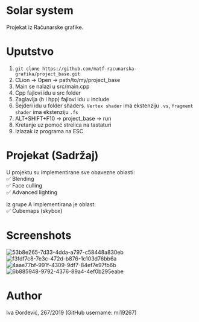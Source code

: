 # Solar system
Projekat iz Računarske grafike.  
# Uputstvo
1. `git clone https://github.com/matf-racunarska-grafika/project_base.git`
2. CLion -> Open -> path/to/my/project_base
3. Main se nalazi u src/main.cpp
4. Cpp fajlovi idu u src folder
5. Zaglavlja (h i hpp) fajlovi idu u include
6. Šejderi idu u folder shaders. `Vertex shader` ima ekstenziju `.vs`, `fragment shader` ima ekstenziju `.fs`
7. ALT+SHIFT+F10 -> project_base -> run
8. Kretanje uz pomoć strelica na tastaturi
9. Izlazak iz programa na ESC  

# Projekat (Sadržaj)
U projektu su implementirane sve obavezne oblasti:  
:white_check_mark: Blending  
:white_check_mark: Face culling  
:white_check_mark: Advanced lighting    
  
Iz grupe A implementirana je oblast:  
:white_check_mark: Cubemaps (skybox)

# Screenshots
![53b8e265-7d33-4dda-a797-c58448a830eb](https://github.com/mi19267/rg/assets/120931843/e69d243b-de34-41ce-a549-0e16ae067897)  
![f3fdf7c8-7e3c-472d-b876-1c103d76bb6a](https://github.com/mi19267/rg/assets/120931843/4102dd51-91ba-4673-adf1-1eb8aff45289)  
![4aae77bf-991f-4309-9df7-84ef7e97fb6b](https://github.com/mi19267/rg/assets/120931843/16539e92-0aca-42d6-a8e5-dd1c17fae9de)  
![6b885948-9792-4376-89a4-4ef0b295eabe](https://github.com/mi19267/rg/assets/120931843/6c259343-f02a-4e49-9d4f-fa3741c8f59c)  

# Author
Iva Đorđević, 267/2019 (GitHub username: mi19267)




